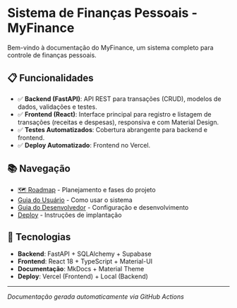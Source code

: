 # Sistema de Finanças Pessoais - MyFinance

Bem-vindo à documentação do MyFinance, um sistema completo para controle de finanças pessoais.

## 📋 Funcionalidades

- ✅ **Backend (FastAPI)**: API REST para transações (CRUD), modelos de dados, validações e testes.
- ✅ **Frontend (React)**: Interface principal para registro e listagem de transações (receitas e despesas), responsiva e com Material Design.
- ✅ **Testes Automatizados**: Cobertura abrangente para backend e frontend.
- ✅ **Deploy Automatizado**: Frontend no Vercel.

## 📚 Navegação

- [🗺️ Roadmap](roadmap.md) - Planejamento e fases do projeto
- [Guia do Usuário](user/index.md) - Como usar o sistema
- [Guia do Desenvolvedor](dev/index.md) - Configuração e desenvolvimento
- [Deploy](deploy.md) - Instruções de implantação

## 🚀 Tecnologias

- **Backend**: FastAPI + SQLAlchemy + Supabase
- **Frontend**: React 18 + TypeScript + Material-UI
- **Documentação**: MkDocs + Material Theme
- **Deploy**: Vercel (Frontend) + Local (Backend)

---

*Documentação gerada automaticamente via GitHub Actions*

<!-- Trigger para roadmap update - 2025-01-27 22:00 UTC -->
